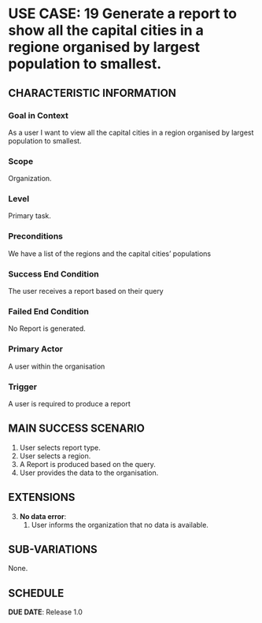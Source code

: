 # USE CASE: 19 Generate a report to show all the capital cities in a regione organised by largest population to smallest.

## CHARACTERISTIC INFORMATION

### Goal in Context
As a user I want to view all the capital cities in a region organised by largest population to smallest.
### Scope

Organization.

### Level

Primary task.

### Preconditions

We have a list of the regions and the capital cities’ populations

### Success End Condition

The user receives a report based on their query

### Failed End Condition

No Report is generated.

### Primary Actor

A user within the organisation

### Trigger

A user is required to produce a report

## MAIN SUCCESS SCENARIO

1. User selects report type.
2. User selects a region.
3. A Report is produced based on the query.
4. User provides the data to the organisation.

## EXTENSIONS

3. **No data error**:
    1. User informs the organization that no data is available.

## SUB-VARIATIONS

None.

## SCHEDULE

**DUE DATE**: Release 1.0